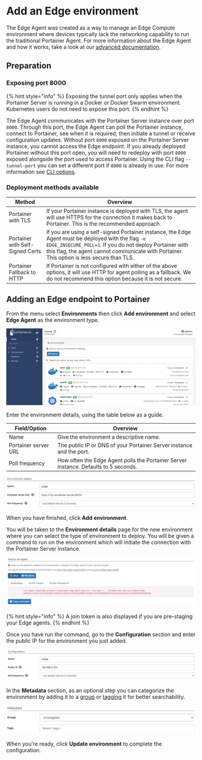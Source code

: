# Add an Edge environment

The Edge Agent was created as a way to manage an Edge Compute environment where devices typically lack the networking capability to run the traditional Portainer Agent. For more information about the Edge Agent and how it works, take a look at our [advanced documentation](../../../advanced/edge-agent.md).

## Preparation

### Exposing port 8000

{% hint style="info" %}
Exposing the tunnel port only applies when the Portainer Server is running in a Docker or Docker Swarm environment. Kubernetes users do not need to expose this port.
{% endhint %}

The Edge Agent communicates with the Portainer Server instance over port `8000`. Through this port, the Edge Agent can poll the Portainer instance, connect to Portainer, see when it is required, then initiate a tunnel or receive configuration updates. Without port `8000` exposed on the Portainer Server instance, you cannot access the Edge endpoint. If you already deployed Portainer without this port open, you will need to redeploy with port `8000` exposed alongside the port used to access Portainer. Using the CLI flag `--tunnel-port` you can set a different port if `8000` is already in use. For more information see [CLI options](../../../advanced/cli.md).

### Deployment methods available

| Method                           | Overview                                                                                                                                                                                                                                                     |
| -------------------------------- | ------------------------------------------------------------------------------------------------------------------------------------------------------------------------------------------------------------------------------------------------------------ |
| Portainer with TLS               | If your Portainer instance is deployed with TLS, the agent will use HTTPS for the connection it makes back to Portainer. This is the recommended approach.                                                                                                   |
| Portainer with Self-Signed Certs | If you are using a self-signed Portainer instance, the Edge Agent must be deployed with the flag `-e EDGE_INSECURE_POLL=1`. If you do not deploy Portainer with this flag, the agent cannot communicate with Portainer. This option is less secure than TLS. |
| Portainer Fallback to HTTP       | If Portainer is not configured with either of the above options, it will use HTTP for agent polling as a fallback. We do not recommend this option because it is not secure.                                                                                 |

## Adding an Edge endpoint to Portainer

From the menu select **Environments** then click **Add environment** and select **Edge Agent** as the environment type.

![](../../../.gitbook/assets/2.9-environments-add-edge-1.gif)

Enter the environment details, using the table below as a guide.&#x20;

| Field/Option         | Overview                                                                             |
| -------------------- | ------------------------------------------------------------------------------------ |
| Name                 | Give the environment a descriptive name.                                             |
| Portainer server URL | The public IP or DNS of your Portainer Server instance and the port.                 |
| Poll frequency       | How often the Edge Agent polls the Portainer Server instance. Defaults to 5 seconds. |

![](../../../.gitbook/assets/endpoints-add-edge-2.png)

When you have finished, click **Add environment**.

You will be taken to the **Environment details** page for the new environment where you can select the type of environment to deploy. You will be given a command to run on the environment which will initiate the connection with the Portainer Server instance.

![](../../../.gitbook/assets/endpoints-add-edge-3.png)

{% hint style="info" %}
A join token is also displayed if you are pre-staging your Edge agents.
{% endhint %}

Once you have run the command, go to the **Configuration** section and enter the public IP for the environment you just added.

![](../../../.gitbook/assets/endpoints-add-edge-4.png)

In the **Metadata** section, as an optional step you can categorize the environment by adding it to a [group](../groups.md) or  [tagging](../tags.md) it for better searchability.

![](../../../.gitbook/assets/install-agent-swarm-linux-4.png)

When you're ready, click **Update environment** to complete the configuration.
